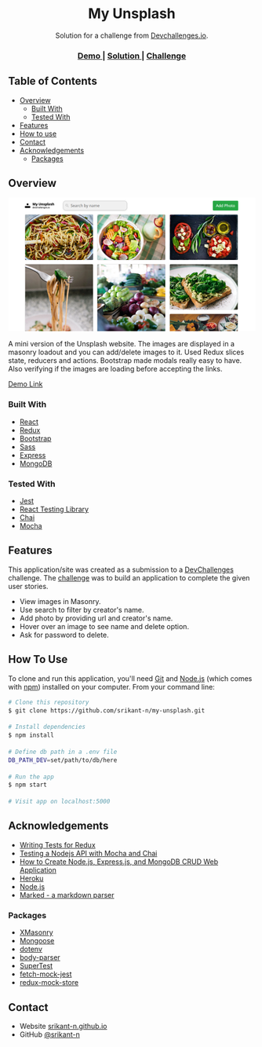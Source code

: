 <h1 align="center">My Unsplash</h1>

<div align="center">
   Solution for a challenge from  <a href="http://devchallenges.io" target="_blank">Devchallenges.io</a>.
</div>

<div align="center">
  <h3>
    <a href="https://devc-my-unsplash.herokuapp.com/">
      Demo
    </a>
    <span> | </span>
    <a href="https://devchallenges.io/solutions/wGXwQNtaG8x6gMIJoDYZ">
      Solution
    </a>
    <span> | </span>
    <a href="https://devchallenges.io/challenges/rYyhwJAxMfES5jNQ9YsP">
      Challenge
    </a>
  </h3>
</div>

<!-- TABLE OF CONTENTS -->

## Table of Contents

- [Overview](#overview)
  - [Built With](#built-with)
  - [Tested With](#tested-with)
- [Features](#features)
- [How to use](#how-to-use)
- [Contact](#contact)
- [Acknowledgements](#acknowledgements)
  - [Packages](#packages)

<!-- OVERVIEW -->

## Overview

![screenshot](screenshot.png)

A mini version of the Unsplash website. The images are displayed in a masonry loadout and you can add/delete images to it.
Used Redux slices state, reducers and actions. Bootstrap made modals really easy to have. Also verifying if the images are loading before accepting the links.

[Demo Link](https://devc-my-unsplash.herokuapp.com/)

### Built With

- [React](https://reactjs.org/)
- [Redux](https://redux.js.org/)
- [Bootstrap](https://getbootstrap.com/)
- [Sass](https://sass-lang.com/)
- [Express](https://expressjs.com/)
- [MongoDB](https://www.mongodb.com/)

### Tested With

- [Jest](https://jestjs.io/)
- [React Testing Library](https://testing-library.com/docs/react-testing-library/intro/)
- [Chai](https://www.chaijs.com/)
- [Mocha](https://mochajs.org/)

## Features

<!-- List the features of your application or follow the template. Don't share the figma file here :) -->

This application/site was created as a submission to a [DevChallenges](https://devchallenges.io/challenges) challenge. The [challenge](https://devchallenges.io/challenges/rYyhwJAxMfES5jNQ9YsP) was to build an application to complete the given user stories.

- View images in Masonry.
- Use search to filter by creator's name.
- Add photo by providing url and creator's name.
- Hover over an image to see name and delete option.
- Ask for password to delete.

## How To Use

<!-- Example: -->

To clone and run this application, you'll need [Git](https://git-scm.com) and [Node.js](https://nodejs.org/en/download/) (which comes with [npm](http://npmjs.com)) installed on your computer. From your command line:

```bash
# Clone this repository
$ git clone https://github.com/srikant-n/my-unsplash.git

# Install dependencies
$ npm install

# Define db path in a .env file
DB_PATH_DEV=set/path/to/db/here

# Run the app
$ npm start

# Visit app on localhost:5000
```

## Acknowledgements

- [Writing Tests for Redux](https://redux.js.org/recipes/writing-tests)
- [Testing a Nodejs API with Mocha and Chai](https://medium.com/@ebenwoodward/testing-a-node-js-with-mocha-and-chai-11288460eaf8)
- [How to Create Node.js, Express.js, and MongoDB CRUD Web Application](https://www.djamware.com/post/58b27ce080aca72c54645983/how-to-create-nodejs-expressjs-and-mongodb-crud-web-application)
- [Heroku](https://www.heroku.com/)
- [Node.js](https://nodejs.org/)
- [Marked - a markdown parser](https://github.com/chjj/marked)

### Packages

- [XMasonry](https://www.npmjs.com/package/react-xmasonry)
- [Mongoose](https://www.npmjs.com/package/mongoose)
- [dotenv](https://www.npmjs.com/package/dotenv)
- [body-parser](https://www.npmjs.com/package/body-parser)
- [SuperTest](https://www.npmjs.com/package/supertest)
- [fetch-mock-jest](https://www.npmjs.com/package/fetch-mock-jest)
- [redux-mock-store](https://www.npmjs.com/package/redux-mock-store)

## Contact

- Website [srikant-n.github.io](https://srikant-n.github.io/)
- GitHub [@srikant-n](https://github.com/srikant-n)
